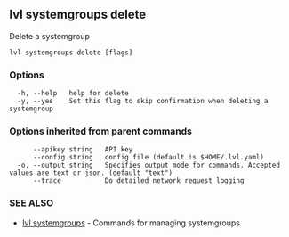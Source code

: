## lvl systemgroups delete

Delete a systemgroup

```
lvl systemgroups delete [flags]
```

### Options

```
  -h, --help   help for delete
  -y, --yes    Set this flag to skip confirmation when deleting a systemgroup
```

### Options inherited from parent commands

```
      --apikey string   API key
      --config string   config file (default is $HOME/.lvl.yaml)
  -o, --output string   Specifies output mode for commands. Accepted values are text or json. (default "text")
      --trace           Do detailed network request logging
```

### SEE ALSO

* [lvl systemgroups](lvl_systemgroups.md)	 - Commands for managing systemgroups

